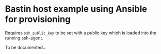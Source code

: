 # Bastin host example using Ansible for provisioning

Requires `ssh_public_key` to be set with a public key which is loaded into the running ssh-agent.

To be documented...
